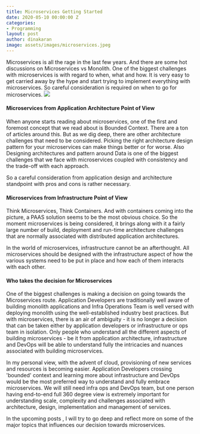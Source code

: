 ```yaml
---
title: Microservices Getting Started
date: 2020-05-10 00:00:00 Z
categories:
- Programming
layout: post
author: dinakaran
image: assets/images/microservices.jpeg
---
```


Microservices is all the rage in the last few years. And there are some hot discussions on Microservices vs Monolith. One of the biggest challenges with microservices is with regard to when, what and how. It is very easy to get carried away by the hype and start trying to implement everything with microservices. So careful consideration is required on when to go for microservices.
![]({{site.baseurl}}/https://miro.medium.com/max/1400/1*1hBwhZ--xEVY35z5owT1Qw.jpeg)
#### Microservices from Application Architecture Point of View

When anyone starts reading about microservices, one of the first and foremost concept that we read about is Bounded Context. There are a ton of articles around this. But as we dig deep, there are other architecture challenges that need to be considered. Picking the right architecture design pattern for your microservices can make things better or for worse. Also Designing architectures and pattern around Data is one of the biggest challenges that we face with microservices coupled with consistency and the trade-off with each approach.

So a careful consideration from application design and architecture standpoint with pros and cons is rather necessary. 

#### Microservices from Infrastructure Point of View

Think Microservices, Think Containers. And with containers coming into the picture, a PAAS solution seems to be the most obvious choice. So the moment microservices is being considered, it brings along with it a fairly large number of build, deployment and run-time architecture challenges that are normally associated with distributed application architectures.

In the world of microservices, infrastructure cannot be an afterthought. All microservices should be designed with the infrastructure aspect of how the various systems need to be put in place and how each of them interacts with each other. 

#### Who takes the decision for Microservices 

One of the biggest challenges is making a decision on going towards the Microservices route. Application Developers are traditionally well aware of building monolith applications and Infra Operations Team is well versed with deploying monolith using the well-established industry best practices. But with microservices, there is an air of ambiguity - it is no longer a decision that can be taken either by application developers or infrastructure or ops team in isolation. Only people who understand all the different aspects of building microservices - be it from application architecture, infrastructure and DevOps will be able to understand fully the intricacies and nuances associated with building microservices.

In my personal view, with the advent of cloud, provisioning of new services and resources is becoming easier. Application Developers crossing 'bounded' context and learning more about infrastructure and DevOps would be the most preferred way to understand and fully embrace microservices. We will still need infra ops and DevOps team, but one person having end-to-end full 360 degree view is extremely important for understanding scale, complexity and challenges associated with architecture, design, implementation and management of services.

In the upcoming posts , I will try to go deep and reflect more on some of the major topics that influences our decision towards microservices. 
